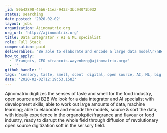 ```yaml
---
_id: 50b42890-45b6-11ea-9433-3bc94071b932
status: searching
date_posted: '2020-02-02'
layout: jobs
organization: Ajinomatrix.org
org_url: 'http://ajinomatrix.org'
title: Data Integrator / AI & ML specialist
role: Full Stack
compensation: paid
deliverables: "Be able to elaborate and encode a large data model\r\nBe capable to source the appropriate data, work out large amounts of it, sort it so that the model works on applicable data\r\nTo be able to have the model learn from the acquired data\r\nHaving some JavaScript, Python, MongoDB fluency is a plus"
how_to_apply:
  - 'François, CEO <francois.wayenberg@ajinomatrix.org>'
  - ''
github_handle: ''
tags: 'sensory, taste, smell, scent, digital, open source, AI, ML, big data'
date: '2020-02-02T12:19:53.158Z'
---
```

Ajinomatrix digitizes the senses of taste and smell for the food industry, open source and B2B
We look for a data integrator and AI specialist with development skills, able to work out large amounts of data, machine learning; able to elaborate and encode the models, source & sort the data; with ideally experience in the organoleptic/fragrance and flavour or food industry, ready to disrupt the whole field through diffusion of revolutionary open source digitization soft in the sensory field.
